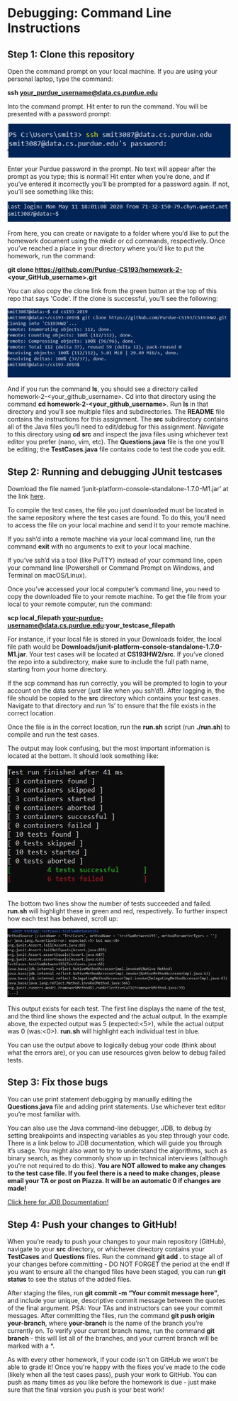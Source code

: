 # Debugging: Command Line Instructions

## Step 1: Clone this repository
Open the command prompt on your local machine. If you are using your personal laptop, type the command:

**ssh your_purdue_username@data.cs.purdue.edu**

Into the command prompt. Hit enter to run the command. You will be presented with a password prompt:

![](./images/commandline-passwordprompt.JPG)

Enter your Purdue password in the prompt. No text will appear after the prompt as you type; this is normal! Hit enter when you’re done, and if you’ve entered it incorrectly you’ll be prompted for a password again. If not, you’ll see something like this:

![](./images/successful-login.JPG)

From here, you can create or navigate to a folder where you’d like to put the homework document using the mkdir or cd commands, respectively. Once you’ve reached a place in your directory where you’d like to put the homework, run the command:

**git clone https://github.com/Purdue-CS193/homework-2-<your_GitHub_username>.git**

You can also copy the clone link from the green button at the top of this repo that says 'Code'. If the clone is successful, you’ll see the following:

![](./images/successful-clone.JPG)

And if you run the command **ls**, you should see a directory called homework-2-<your_github_username>. Cd into that directory using the command **cd homework-2-<your_github_username>**. Run **ls** in that directory and you’ll see multiple files and subdirectories. The **README** file contains the instructions for this assignment. The **src** subdirectory contains all of the Java files you’ll need to edit/debug for this assignment. Navigate to this directory using **cd src** and inspect the java files using whichever text editor you prefer (nano, vim, etc). The **Questions.java** file is the one you’ll be editing; the **TestCases.java** file contains code to test the code you edit.

## Step 2: Running and debugging JUnit testcases
Download the file named ‘junit-platform-console-standalone-1.7.0-M1.jar’ at the link [here](https://repo1.maven.org/maven2/org/junit/platform/junit-platform-console-standalone/1.7.0-M1/junit-platform-console-standalone-1.7.0-M1.jar).

To compile the test cases, the file you just downloaded must be located in the same repository where the test cases are found. To do this, you’ll need to access the file on your local machine and send it to your remote machine.

If you ssh’d into a remote machine via your local command line, run the command **exit** with no arguments to exit to your local machine. 

If you’ve ssh’d via a tool (like PuTTY) instead of your command line, open your command line (Powershell or Command Prompt on Windows, and Terminal on macOS/Linux).

Once you’ve accessed your local computer’s command line, you need to copy the downloaded file to your remote machine. To get the file from your local to your remote computer, run the command:

**scp local_filepath your-purdue-username@data.cs.purdue.edu:your_testcase_filepath**

For instance, if your local file is stored in your Downloads folder, the local file path would be **Downloads/junit-platform-console-standalone-1.7.0-M1.jar**. Your test cases will be located at **CS193HW2/src**. If you’ve cloned the repo into a subdirectory, make sure to include the full path name, starting from your home directory. 

If the scp command has run correctly, you will be prompted to login to your account on the data server (just like when you ssh’d!). After logging in, the file should be copied to the **src** directory which contains your test cases. Navigate to that directory and run ‘ls’ to ensure that the file exists in the correct location.

Once the file is in the correct location, run the **run.sh** script (run **./run.sh**) to compile and run the test cases.

The output may look confusing, but the most important information is located at the bottom. It should look something like:

![](./images/test_case_run_color.JPG)

The bottom two lines show the number of tests succeeded and failed. **run.sh** will highlight these in green and red, respectively. To further inspect how each test has behaved, scroll up:

![](./images/test_case_behavior_color.JPG)

This output exists for each test. The first line displays the name of the test, and the third line shows the expected and the actual output. In the example above, the expected output was 5 (expected:<5>), while the actual output was 0 (was:<0>). **run.sh** will highlight each individual test in blue.

You can use the output above to logically debug your code (think about what the errors are), or you can use resources given below to debug failed tests.

## Step 3: Fix those bugs
You can use print statement debugging by manually editing the **Questions.java** file and adding print statements. Use whichever text editor you’re most familiar with.

You can also use the Java command-line debugger, JDB, to debug by setting breakpoints and inspecting variables as you step through your code. There is a link below to JDB documentation, which will guide you through it’s usage.
You might also want to try to understand the algorithms, such as binary search, as they commonly show up in technical interviews (although you're not required to do this). **You are NOT allowed to make any changes to the test case file. If you feel there is a need to make changes, please email your TA or post on Piazza. It will be an automatic 0 if changes are made!**

[Click here for JDB Documentation!](https://www.tutorialspoint.com/jdb/jdb_syntax.htm)

## Step 4: Push your changes to GitHub!
When you’re ready to push your changes to your main repository (GitHub), navigate to your **src** directory, or whichever directory contains your **TestCases** and **Questions** files. Run the command **git add .** to stage all of your changes before committing - DO NOT FORGET the period at the end! If you want to ensure all the changed files have been staged, you can run **git status** to see the status of the added files. 

After staging the files, run **git commit -m “Your commit message here”**, and include your unique, descriptive commit message between the quotes of the final argument. PSA: Your TAs and instructors can see your commit messages.
After committing the files, run the command **git push origin your-branch**, where **your-branch** is the name of the branch you’re currently on. To verify your current branch name, run the command **git branch** - this will list all of the branches, and your current branch will be marked with a *.

As with every other homework, if your code isn't on GitHub we won't be able to grade it! Once you're happy with the fixes you've made to the code (likely when all the test cases pass), push your work to GitHub. You can push as many times as you like before the homework is due - just make sure that the final version you push is your best work!

